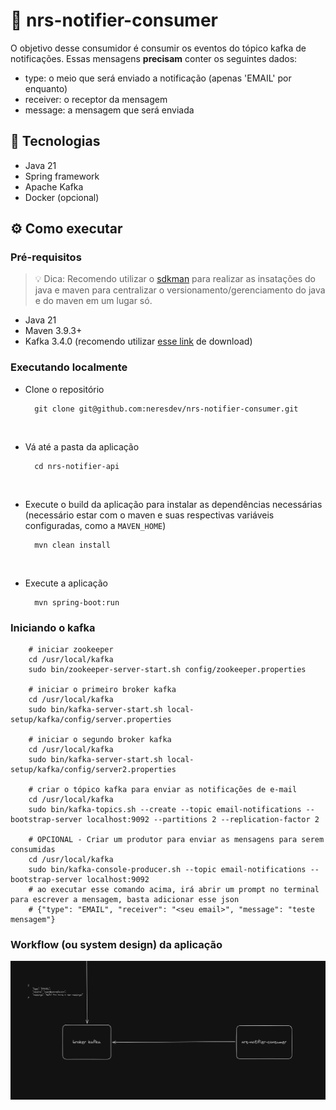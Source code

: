 # 📌 nrs-notifier-consumer

O objetivo desse consumidor é consumir os eventos do tópico kafka de notificações. Essas mensagens <strong>precisam</strong>
conter os seguintes dados:
- type: o meio que será enviado a notificação (apenas 'EMAIL' por enquanto)
- receiver: o receptor da mensagem
- message: a mensagem que será enviada

## 🚀 Tecnologias
- Java 21
- Spring framework
- Apache Kafka
- Docker (opcional)

## ⚙️ Como executar

### Pré-requisitos
> 💡 Dica: Recomendo utilizar o [sdkman](https://sdkman.io/) para realizar as insatações do java e maven para centralizar
o versionamento/gerenciamento do java e do maven em um lugar só.

- Java 21
- Maven 3.9.3+
- Kafka 3.4.0 (recomendo utilizar [esse link](https://archive.apache.org/dist/kafka/3.4.0/kafka-3.4.0-src.tgz) de download)

### Executando localmente

- Clone o repositório
  ``` shell
    git clone git@github.com:neresdev/nrs-notifier-consumer.git
  ```
<br />

- Vá até a pasta da aplicação
  ```shell
    cd nrs-notifier-api  
  ```

<br />

- Execute o build da aplicação para instalar as dependências necessárias (necessário estar com o maven e suas respectivas
  variáveis configuradas, como a `MAVEN_HOME`)
  ```shell
    mvn clean install  
  ```
<br />

- Execute a aplicação
  ```shell
    mvn spring-boot:run  
  ```

### Iniciando o kafka
```shell
    # iniciar zookeeper
    cd /usr/local/kafka
    sudo bin/zookeeper-server-start.sh config/zookeeper.properties

    # iniciar o primeiro broker kafka
    cd /usr/local/kafka
    sudo bin/kafka-server-start.sh local-setup/kafka/config/server.properties
    
    # iniciar o segundo broker kafka
    cd /usr/local/kafka
    sudo bin/kafka-server-start.sh local-setup/kafka/config/server2.properties
    
    # criar o tópico kafka para enviar as notificações de e-mail
    cd /usr/local/kafka
    sudo bin/kafka-topics.sh --create --topic email-notifications --bootstrap-server localhost:9092 --partitions 2 --replication-factor 2

    # OPCIONAL - Criar um produtor para enviar as mensagens para serem consumidas
    cd /usr/local/kafka
    sudo bin/kafka-console-producer.sh --topic email-notifications --bootstrap-server localhost:9092
    # ao executar esse comando acima, irá abrir um prompt no terminal para escrever a mensagem, basta adicionar esse json
    # {"type": "EMAIL", "receiver": "<seu email>", "message": "teste mensagem"}
```

### Workflow (ou system design) da aplicação
![Workflow](docs/nrs-notifier-consumer.png)
